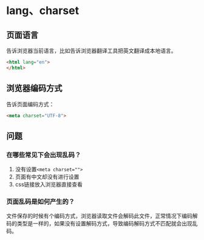 # lang、charset

## 页面语言

告诉浏览器当前语言，比如告诉浏览器翻译工具把英文翻译成本地语言。

```html
<html lang="en">
</html>
```





## 浏览器编码方式

告诉页面编码方式：

```html
<meta charset="UTF-8">
```





## 问题

### 在哪些常见下会出现乱码？

1. 没有设置`<meta charset="">`
2. 页面有中文却没有进行设置
3. css链接放入浏览器直接查看

### 页面乱码是如何产生的？

文件保存的时候有个编码方式，浏览器读取文件会解码此文件，正常情况下编码解码的类型是一样的，如果没有设置解码方式，导致编码解码方式不匹配就会出现乱码。